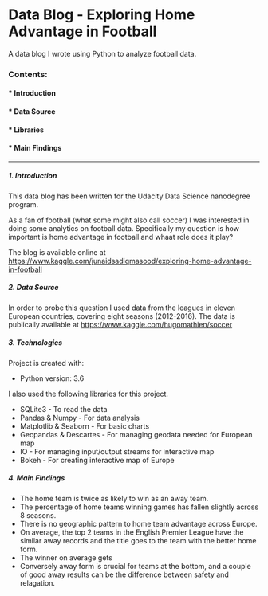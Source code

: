 # Data Blog - Exploring Home Advantage in Football

A data blog I wrote using Python to analyze football data.

### Contents:

#### * Introduction
#### * Data Source
#### * Libraries
#### * Main Findings

-----------------------------------------------------------------------------------------------------------------------


##### 1. Introduction

This data blog has been written for the Udacity Data Science nanodegree program.

As a fan of football (what some might also call soccer) I was interested in doing some analytics on football data. Specifically my question is how important is home advantage in football and whaat role does it play?

The blog is available online at https://www.kaggle.com/junaidsadiqmasood/exploring-home-advantage-in-football


##### 2. Data Source

In order to probe this question I used data from the leagues in eleven European countries, covering eight seasons (2012-2016).
The data is publically available at https://www.kaggle.com/hugomathien/soccer


##### 3. Technologies

Project is created with:
* Python version: 3.6

I also used the following libraries for this project.

* SQLite3 - To read the data
* Pandas & Numpy - For data analysis
* Matplotlib & Seaborn - For basic charts
* Geopandas & Descartes - For managing geodata needed for European map
* IO - For managing input/output streams for interactive map
* Bokeh - For creating interactive map of Europe

##### 4. Main Findings

* The home team is twice as likely to win as an away team.
* The percentage of home teams winning games has fallen slightly across 8 seasons.
* There is no geographic pattern to home team advantage across Europe.
* On average, the top 2 teams in the English Premier League have the similar away records and the title goes to the team with the better home form.
* The winner on average gets 
* Conversely away form is crucial for teams at the bottom, and a couple of good away results can be the difference between safety and relagation.
